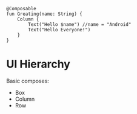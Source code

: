 ```
@Composable
fun Greating(name: String) {
	Column {
		Text("Hello $name") //name = "Android"
		Text("Hello Everyone!")
	}
}
```

# UI Hierarchy

Basic composes:
- Box
- Column
- Row
